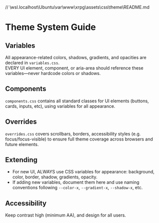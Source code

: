 // \\wsl.localhost\Ubuntu\var\www\xrpg\assets\css\theme\README.md
# Theme System Guide

## Variables
All appearance-related colors, shadows, gradients, and opacities are declared in `variables.css`.  
EVERY UI element, component, or aria-area should reference these variables—never hardcode colors or shadows.

## Components
`components.css` contains all standard classes for UI elements (buttons, cards, inputs, etc), using variables for all appearance.

## Overrides
`overrides.css` covers scrollbars, borders, accessibility styles (e.g. focus/focus-visible) to ensure full theme coverage across browsers and future elements.

## Extending
- For new UI, ALWAYS use CSS variables for appearance: background, color, border, shadow, gradients, opacity.
- If adding new variables, document them here and use naming conventions following `--color-x`, `--gradient-x`, `--shadow-x`, etc.

## Accessibility
Keep contrast high (minimum AA), and design for all users.
